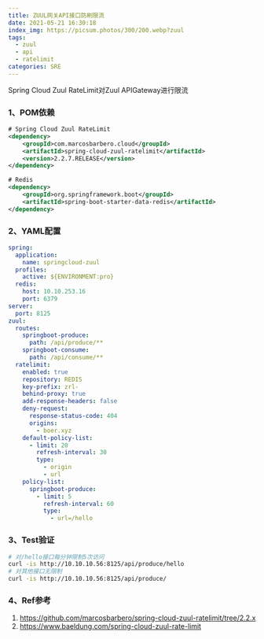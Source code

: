 ```yaml
---
title: ZUUL网关API接口防刷限流
date: 2021-05-21 16:30:18
index_img: https://picsum.photos/300/200.webp?zuul
tags:
  - zuul
  - api
  - ratelimit
categories: SRE
---
```

Spring Cloud Zuul RateLimit对Zuul APIGateway进行限流

<!-- more -->

### 1、POM依赖
```xml
# Spring Cloud Zuul RateLimit
<dependency>
    <groupId>com.marcosbarbero.cloud</groupId>
    <artifactId>spring-cloud-zuul-ratelimit</artifactId>
    <version>2.2.7.RELEASE</version>
</dependency>

# Redis
<dependency>
    <groupId>org.springframework.boot</groupId>
    <artifactId>spring-boot-starter-data-redis</artifactId>
</dependency>
```

### 2、YAML配置
```yaml
spring:
  application:
    name: springcloud-zuul
  profiles:
    active: ${ENVIRONMENT:pro}
  redis:
    host: 10.10.253.16
    port: 6379
server:
  port: 8125
zuul:
  routes:
    springboot-produce:
      path: /api/produce/**
    springboot-consume:
      path: /api/consume/**
  ratelimit:
    enabled: true
    repository: REDIS
    key-prefix: zrl-
    behind-proxy: true
    add-response-headers: false
    deny-request:
      response-status-code: 404
      origins:
        - boer.xyz
    default-policy-list:
      - limit: 20
        refresh-interval: 30
        type:
          - origin
          - url
    policy-list:
      springboot-produce:
        - limit: 5
          refresh-interval: 60
          type:
            - url=/hello
```

### 3、Test验证
```bash
# 对/hello接口每分钟限制5次访问
curl -is http://10.10.10.56:8125/api/produce/hello
# 对其他接口无限制
curl -is http://10.10.10.56:8125/api/produce/
```

### 4、Ref参考
1. https://github.com/marcosbarbero/spring-cloud-zuul-ratelimit/tree/2.2.x
2. https://www.baeldung.com/spring-cloud-zuul-rate-limit